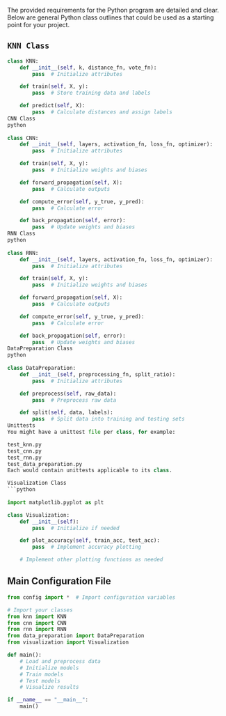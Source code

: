 The provided requirements for the Python program are detailed and clear. Below are general Python class outlines that could be used as a starting point for your project.

## `KNN Class`

```python
class KNN:
    def __init__(self, k, distance_fn, vote_fn):
        pass  # Initialize attributes

    def train(self, X, y):
        pass  # Store training data and labels

    def predict(self, X):
        pass  # Calculate distances and assign labels
CNN Class
python
 
class CNN:
    def __init__(self, layers, activation_fn, loss_fn, optimizer):
        pass  # Initialize attributes

    def train(self, X, y):
        pass  # Initialize weights and biases

    def forward_propagation(self, X):
        pass  # Calculate outputs

    def compute_error(self, y_true, y_pred):
        pass  # Calculate error

    def back_propagation(self, error):
        pass  # Update weights and biases
RNN Class
python
 
class RNN:
    def __init__(self, layers, activation_fn, loss_fn, optimizer):
        pass  # Initialize attributes

    def train(self, X, y):
        pass  # Initialize weights and biases

    def forward_propagation(self, X):
        pass  # Calculate outputs

    def compute_error(self, y_true, y_pred):
        pass  # Calculate error

    def back_propagation(self, error):
        pass  # Update weights and biases
DataPreparation Class
python
 
class DataPreparation:
    def __init__(self, preprocessing_fn, split_ratio):
        pass  # Initialize attributes

    def preprocess(self, raw_data):
        pass  # Preprocess raw data

    def split(self, data, labels):
        pass  # Split data into training and testing sets
Unittests
You might have a unittest file per class, for example:

test_knn.py
test_cnn.py
test_rnn.py
test_data_preparation.py
Each would contain unittests applicable to its class.

Visualization Class
```python
 
import matplotlib.pyplot as plt

class Visualization:
    def __init__(self):
        pass  # Initialize if needed

    def plot_accuracy(self, train_acc, test_acc):
        pass  # Implement accuracy plotting

    # Implement other plotting functions as needed
```

## Main Configuration File

```python
from config import *  # Import configuration variables

# Import your classes
from knn import KNN
from cnn import CNN
from rnn import RNN
from data_preparation import DataPreparation
from visualization import Visualization

def main():
    # Load and preprocess data
    # Initialize models
    # Train models
    # Test models
    # Visualize results

if __name__ == "__main__":
    main()
```
